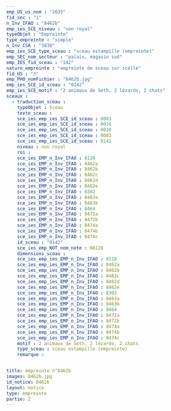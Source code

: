 ```yaml
---
emp_US_us_nom : "2635"
fid_sec : "1"
n_Inv_IFAO : "8462b"
emp_ies_SCE_niveau : "non royal"
typeObjet : "Empreinte"
type_empreinte : "simple"
n_Inv_CSA : "3038"
emp_ies_SCE_type_sceau : "sceau estampille (empreinte)"
emp_SEC_nom_secteur : "palais, magasin sud"
emp_IES_fid_sceau : "142"
nature_empreinte : "empreinte de sceau sur scellé"
fid_US : "3"
emp_PHO_nomFichier : "8462b.jpg"
emp_ies_SCE_id_sceau : "0142"
emp_ies_SCE_motif : "2 animaux de Seth, 2 lézards, 2 chats"
sceaux :
  - traduction_sceau : 
    typeObjet : Sceau
    texte_sceau : 
    sce_ies_emp_ies_SCE_id_sceau : 0003
    sce_ies_emp_ies_SCE_id_sceau : 0016
    sce_ies_emp_ies_SCE_id_sceau : 0020
    sce_ies_emp_ies_SCE_id_sceau : 0083
    sce_ies_emp_ies_SCE_id_sceau : 0142
    niveau : non royal
    roi : 
    sce_ies_EMP_n_Inv_IFAO : 8128
    sce_ies_EMP_n_Inv_IFAO : 8462a
    sce_ies_EMP_n_Inv_IFAO : 8462b
    sce_ies_EMP_n_Inv_IFAO : 8462c
    sce_ies_EMP_n_Inv_IFAO : 8462d
    sce_ies_EMP_n_Inv_IFAO : 8462e
    sce_ies_EMP_n_Inv_IFAO : 8302
    sce_ies_EMP_n_Inv_IFAO : 8463a
    sce_ies_EMP_n_Inv_IFAO : 8463b
    sce_ies_EMP_n_Inv_IFAO : 8464
    sce_ies_EMP_n_Inv_IFAO : 8472a
    sce_ies_EMP_n_Inv_IFAO : 8472b
    sce_ies_EMP_n_Inv_IFAO : 8474a
    sce_ies_EMP_n_Inv_IFAO : 8474b
    sce_ies_EMP_n_Inv_IFAO : 8474c
    id_sceau : "0142"
    sce_ies_emp_NOT_nom_note : N8128
    dimensions_sceau : 
    sce_ies_emp_ies_EMP_n_Inv_IFAO : 8128
    sce_ies_emp_ies_EMP_n_Inv_IFAO : 8462a
    sce_ies_emp_ies_EMP_n_Inv_IFAO : 8462b
    sce_ies_emp_ies_EMP_n_Inv_IFAO : 8462c
    sce_ies_emp_ies_EMP_n_Inv_IFAO : 8462d
    sce_ies_emp_ies_EMP_n_Inv_IFAO : 8462e
    sce_ies_emp_ies_EMP_n_Inv_IFAO : 8302
    sce_ies_emp_ies_EMP_n_Inv_IFAO : 8463a
    sce_ies_emp_ies_EMP_n_Inv_IFAO : 8463b
    sce_ies_emp_ies_EMP_n_Inv_IFAO : 8464
    sce_ies_emp_ies_EMP_n_Inv_IFAO : 8472a
    sce_ies_emp_ies_EMP_n_Inv_IFAO : 8472b
    sce_ies_emp_ies_EMP_n_Inv_IFAO : 8474a
    sce_ies_emp_ies_EMP_n_Inv_IFAO : 8474b
    sce_ies_emp_ies_EMP_n_Inv_IFAO : 8474c
    motif : 2 animaux de Seth, 2 lézards, 2 chats
    type_sceau : sceau estampille (empreinte)
    remarque : 


title: empreinte n°8462b
images: 8462b.jpg
id_notice: 8462b
layout: notice
type: empreinte
partie: 2
---
```

